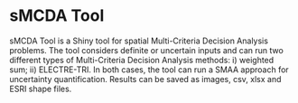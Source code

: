 # sMCDA Tool
sMCDA Tool is a Shiny tool for spatial Multi-Criteria Decision Analysis problems. The tool considers definite or uncertain inputs and can run two different types of Multi-Criteria Decision Analysis methods: i) weighted sum; ii) ELECTRE-TRI. In both cases, the tool can run a SMAA approach for uncertainty quantification. Results can be saved as images, csv, xlsx and ESRI shape files.